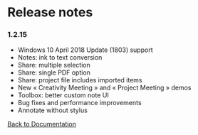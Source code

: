 # Release notes

### 1.2.15

-	Windows 10 April 2018 Update (1803) support
-	Notes: ink to text conversion
-	Share: multiple selection
-	Share: single PDF option
-	Share: project file includes imported items
-	New « Creativity Meeting » and « Project Meeting » demos
-	Toolbox: better custom note UI
-	Bug fixes and performance improvements
- Annotate without stylus


[Back to Documentation](../index.md)

